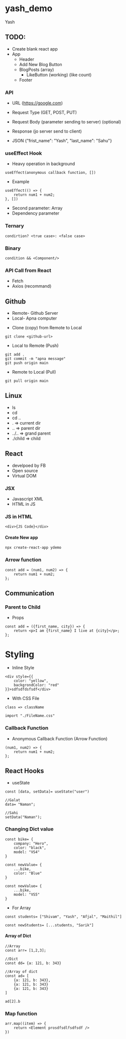 # yash_demo

Yash

## TODO:

-   Create blank react app
-   App
    -   Header
    -   Add New Blog Button
    -   BlogPosts (array)
        -   LikeButton (working) (like count)
    -   Footer

### API

-   URL (https://google.com)
-   Request Type (GET, POST, PUT)
-   Request Body (parameter sending to server) (optional)

-   Response (jo server send to client)
-   JSON {"frist_name": "Yash", "last_name": "Sahu"}

### useEffect Hook

-   Heavy operation in background

```
useEffect(anonymous callback function, [])
```

-   Example

```
useEffect(() => {
    return num1 + num2;
}, [])
```

-   Second parameter: Array
-   Dependency parameter

### Ternary

```
condirtion? <true case>: <false case>
```

### Binary

```
condition && <Component/>
```

### API Call from React

-   Fetch
-   Axios (recommand)

## Github

-   Remote- Github Server
-   Local- Apna computer

*   Clone (copy) from Remote to Local

```
git clone <github-url>
```

-   Local to Remote (Push)

```
git add .
git commit -m "apna message"
git push origin main
```

-   Remote to Local (Pull)

```
git pull origin main
```

## Linux

-   ls
-   cd <folder>
-   cd ..
-   . => current dir
-   .. => parent dir
-   ../.. => grand parent
-   ./child => child

## React

-   develpoed by FB
-   Open source
-   Virtual DOM

### JSX

-   Javascript XML
-   HTML in JS

### JS in HTML

```
<div>{JS Code}</div>
```

#### Create New app

```
npx create-react-app ydemo
```

### Arrow function

```
const add = (num1, num2) => {
    return num1 + num2;
};
```

## Communication

### Parent to Child

-   Props

```
const add = ({first_name, city}) => {
    return <p>I am {first_name} I live at {city}</p>;
};
```

# Styling

-   Inline Style

```
<div style={{
    color: "yellow",
    backgrondColor: "red"
}}>sdfsdfdsfsdf</div>
```

-   With CSS File

```
class => className
```

```
import "./FileName.css"
```

### Callback Function

-   Anonymous Callback Function (Arrow Function)

```
(num1, num2) => {
    return num1 + num2;
};
```

## React Hooks

-   useState

```
const [data, setData]= useState("user")

//Galat
data= "Naman";

//Sahi
setData("Naman");
```

### Changing Dict value

```
const bike= {
    company: "Hero",
    color: "black",
    model: "VS4"
}

const newValue= {
    ...bike,
    color: "Blue"
}

const newValue= {
    ...bike,
    model: "VS5"
}
```

-   For Array

```
const students= ["Shivam", "Yash", "Afjal", "Maithil"]

const newStudents= [...students, "Sarik"]
```

#### Array of Dict

```
//Array
const arr= [1,2,3];

//Dict
const dd= {a: 121, b: 343}

//Array of dict
const ad= [
    {a: 121, b: 343},
    {a: 121, b: 343}
    {a: 121, b: 343}
]

ad[2].b
```

### Map function

```
arr.map((item) => {
    return <Element prosdfsdlfsdfsdf />
})
```
